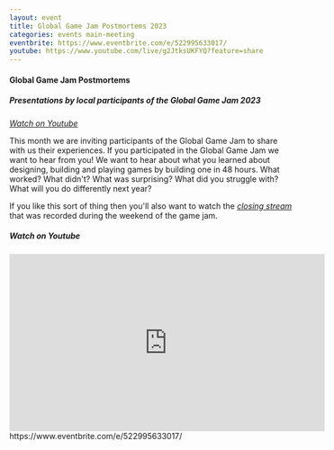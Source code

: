 ```yaml
---
layout: event
title: Global Game Jam Postmortems 2023
categories: events main-meeting
eventbrite: https://www.eventbrite.com/e/522995633017/
youtube: https://www.youtube.com/live/g2JtksUKFYQ?feature=share
---
```


#### Global Game Jam Postmortems

##### Presentations by local participants of the Global Game Jam 2023

_[Watch on Youtube](https://www.youtube.com/live/g2JtksUKFYQ?feature=share)_

This month we are inviting participants of the Global Game Jam to share with us their experiences. If you participated in the Global Game Jam we want to hear from you! We want to hear about what you learned about designing, building and playing games by building one in 48 hours. What worked? What didn't? What was surprising? What did you struggle with? What will you do differently next year?

If you like this sort of thing then you'll also want to watch the _[closing stream](https://www.youtube.com/live/l_mtfF9hEwI?feature=share)_ that was recorded during the weekend of the game jam.

##### _Watch on Youtube_

<iframe width="560" height="315" src="https://www.youtube.com/embed/g2JtksUKFYQ" title="YouTube video player" frameborder="0" allow="accelerometer; autoplay; clipboard-write; encrypted-media; gyroscope; picture-in-picture; web-share" allowfullscreen></iframe>
https://www.eventbrite.com/e/522995633017/